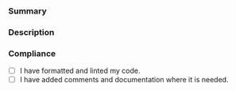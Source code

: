 ### Summary
<!-- Provide a one-line description of the changes. -->




### Description 
<!-- Provide detailed point-form list of changes. -->




### Compliance
<!-- Make sure you've done these things before submitting your PR. -->

- [ ] I have formatted and linted my code.
- [ ] I have added comments and documentation where it is needed.

